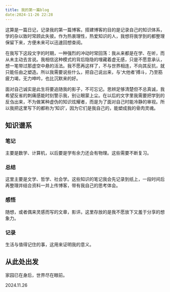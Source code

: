 ```yaml
---
title: 我的第一篇blog
date:2024-11-26 22:28
---
```

这算是一篇日记，记录我的第一篇博客。搭建博客的目的是记录自己的知识体系，学的杂以致时常顾此失彼。作为热衷理性，热爱知识的人，我想将我学到的都整理保留下来，方便未来可以迅速回想查阅。

在我写下这段文字的时期，一种强烈的冲动时常回荡：我从来都是在学、在听，而从未主动去言说。我相信这种模式的背后隐隐的埋藏着虚无感，只是不愿意承认，想一笔带过那虚空中悬的活法。我不愿再这样了，不与世界相连，不向其反抗，就只能任由之塑造。所以我需要说些什么，把自己说出来，与‘大他者’搏斗，乃至筋疲力竭，无力呻吟，也比沉默来的好。

面对自己诚实是此生将要追随我的影子，不可忘记。思辨足够清楚但不总真诚，我希望反省的刺痛感能时刻警示我，别让眼蒙上尘。在以后的文字里我需要把学到的反刍出来，不为做某种虚伪的知识炫耀者，而是为了面对自己时能冷静的审视。所以我把这里写下的都称为‘知识’，因为它们是我自己的，能塑成我的骨肉灵魂。

## 知识谱系

### 笔记

主要是数学、计算机，以后要是学有余力还会有物理。这些需要不断复习。

### 总结

这里主要是文学、哲学、社会学。这些知识的笔记我会先记录到纸上，一段时间后再整理并结合资料一并上传博客，带有我自己的思考体会。

### 感悟

随想，或者偶来灵感而写的文章，影评。这里存放的是我不愿放下又羞于分享的想象力。

### 记录

生活与值得记住的事，这用来证明我的意义。


## 从此处出发
家园已在身后，世界尽在眼前。

2024.11.26